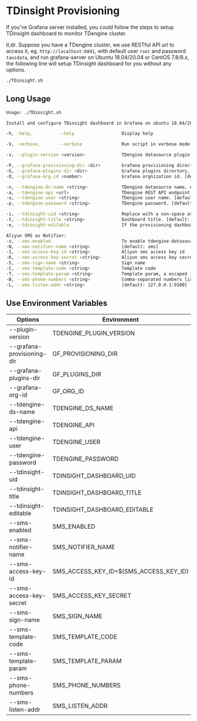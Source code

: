 # TDinsight Provisioning

If you've Grafana server installed, you could follow the steps to setup TDinsight dashboard to monitor TDengine cluster.

tl;dr. Suppose you have a TDengine cluster, we use RESTful API url to access it, eg. `http://localhost:6041`, with default user `root` and password `taosdata`, and run grafana-server on Ubuntu 18.04/20.04 or CentOS 7.8/8.x, the following line will setup TDinsight dashboard for you without any options.

```bash
./TDinsight.sh
```

## Long Usage

```bash
Usage: ./TDinsight.sh

Install and configure TDinsight dashboard in Grafana on ubuntu 18.04/20.04 system.

-h, -help,          --help                  Display help

-V, -verbose,       --verbose               Run script in verbose mode. Will print out each step of execution.

-v, --plugin-version <version>              TDengine datasource plugin version, [default: latest]

-P, --grafana-provisioning-dir <dir>        Grafana provisioning directory, [default: /etc/grafana/provisioning/]
-G, --grafana-plugins-dir <dir>             Grafana plugins directory, [default: /var/lib/grafana/plugins]
-O, --grafana-org-id <number>               Grafana orgnization id. [default: 1]

-n, --tdengine-ds-name <string>             TDengine datasource name, no space. [default: TDengine]
-a, --tdengine-api <url>                    TDengine REST API endpoint. [default: http://127.0.0.1:6041]
-u, --tdengine-user <string>                TDengine user name. [default: root]
-p, --tdengine-password <string>            TDengine password. [default: taosdata]

-i, --tdinsight-uid <string>                Replace with a non-space ascii code as the dashboard id. [default: tdinsight]
-t, --tdinsight-title <string>              Dashboard title. [default: TDinsight]
-e, --tdinsight-editable                    If the provisioning dashboard could be editable. [default: false]

Aliyun SMS as Notifier:
-s, --sms-enabled                           To enable tdengine-datasource plugin builtin aliyun sms webhook
-N, --sms-notifier-name <string>            [default: sms]
-I, --sms-access-key-id <string>            Aliyun sms access key id
-K, --sms-access-key-secret <string>        Aliyun sms access key secret
-S, --sms-sign-name <string>                Sign name
-C, --sms-template-code <string>            Template code
-T, --sms-template-param <string>           Template param, a escaped json string like "\\\"a\\\":\\\"hi\\\""
-B, --sms-phone-numbers <string>            Comma-separated numbers list, eg "189xxxxxxxx,132xxxxxxxx"
-L, --sms-listen-addr <string>              [default: 127.0.0.1:9100]
```

## Use Environment Variables

| Options                    | Environment                            | Demo                                                                                                            |
| -------------------------- | -------------------------------------- | --------------------------------------------------------------------------------------------------------------- |
| --plugin-version           | TDENGINE_PLUGIN_VERSION                | latest                                                                                                          |
| --grafana-provisioning-dir | GF_PROVISIONING_DIR                    | /etc/grafana/provisioning/                                                                                      |
| --grafana-plugins-dir      | GF_PLUGINS_DIR                         | /var/lib/grafana/plugins                                                                                        |
| --grafana-org-id           | GF_ORG_ID                              | 1                                                                                                               |
| --tdengine-ds-name         | TDENGINE_DS_NAME                       | TDengine                                                                                                        |
| --tdengine-api             | TDENGINE_API                           | http://localhost:6041                                                                                           |
| --tdengine-user            | TDENGINE_USER                          | root                                                                                                            |
| --tdengine-password        | TDENGINE_PASSWORD                      | taosdata                                                                                                        |
| --tdinsight-uid            | TDINSIGHT_DASHBOARD_UID                | tdinsight                                                                                                       |
| --tdinsight-title          | TDINSIGHT_DASHBOARD_TITLE              | TDinsight                                                                                                       |
| --tdinsight-editable       | TDINSIGHT_DASHBOARD_EDITABLE           | false                                                                                                           |
| --sms-enabled              | SMS_ENABLED                            | false                                                                                                           |
| --sms-notifier-name        | SMS_NOTIFIER_NAME                      | sms                                                                                                             |
| --sms-access-key-id        | SMS_ACCESS_KEY_ID=${SMS_ACCESS_KEY_ID} | LTAI4GHZmsHnaMSh6P6tE5i                                                                                         |
| --sms-access-key-secret    | SMS_ACCESS_KEY_SECRET                  | QqA7JZrwN7nDYMbZZMazCsfjTSfjNU                                                                                  |
| --sms-sign-name            | SMS_SIGN_NAME                          | taosdata                                                                                                        |
| --sms-template-code        | SMS_TEMPLATE_CODE                      | SMS_227010280                                                                                                   |
| --sms-template-param       | SMS_TEMPLATE_PARAM                     | `"{\\\"alarm_level\\\":\\\"%s\\\",\\\"time\\\":\\\"%s\\\",\\\"name\\\":\\\"%s\\\",\\\"content\\\":\\\"%s\\\"}"` |
| --sms-phone-numbers        | SMS_PHONE_NUMBERS                      | `18900000000`                                                                                                   |
| --sms-listen-addr          | SMS_LISTEN_ADDR                        | `127.0.0.1:9100`                                                                                                |